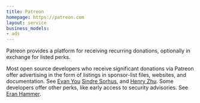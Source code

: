 ```yaml
---
title: Patreon
homepage: https://patreon.com
layout: service
business_models:
- ads
---
```


Patreon provides a platform for receiving recurring donations, optionally in exchange for listed perks.

Most open source developers who receive significant donations via Patreon offer advertising in the form of listings in sponsor-list files, websites, and documentation.  See [Evan You](https://patreon.com/evanyou) [Sindre Sorhus](https://patreon.com/sindresorhus), and [Henry Zhu](https://patreon.com/henryzhu).  Some developers offer other perks, like early access to security advisories.  See [Eran Hammer](https://patreon.com/eranhammer).
